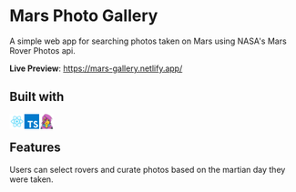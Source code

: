 # Mars Photo Gallery

A simple web app for searching photos taken on Mars using NASA's Mars Rover Photos api.

**Live Preview**: https://mars-gallery.netlify.app/

## Built with
[<img align="left" alt="React" width="26px" src="https://raw.githubusercontent.com/github/explore/80688e429a7d4ef2fca1e82350fe8e3517d3494d/topics/react/react.png" />](#)
[<img align="left" alt="Typescript" width="26px" src="https://raw.githubusercontent.com/github/explore/80688e429a7d4ef2fca1e82350fe8e3517d3494d/topics/typescript/typescript.png" />](#)
[<img align="left" alt="Emotion" width="26px" src="https://raw.githubusercontent.com/emotion-js/emotion/main/emotion.png" />](#)
<br/>
## Features
Users can select rovers and curate photos based on the martian day they were taken.